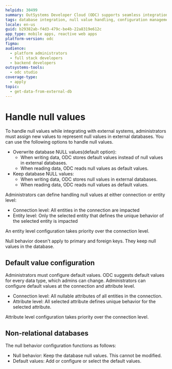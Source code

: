 ```yaml
---
helpids: 30499
summary: OutSystems Developer Cloud (ODC) supports seamless integration with external databases for enhanced app development.
tags: database integration, null value handling, configuration management, data types, external database connectivity
locale: en-us
guid: b29382ab-f4d3-479c-be4b-22a8319e612c
app_type: mobile apps, reactive web apps
platform-version: odc
figma:
audience:
  - platform administrators
  - full stack developers
  - backend developers
outsystems-tools:
  - odc studio
coverage-type:
  - apply
topic:
  - get-data-from-external-db
---
```


# Handle null values

To handle null values while integrating with external systems, administrators must assign new values to represent null values in external databases. You can use the following options to handle null values.

* Overwrite database NULL values(default option):
    * When writing data, ODC stores default values instead of null values in external databases.
    * When reading data, ODC reads null values as default values.
* Keep database NULL values:
    * When writing data, ODC stores null values in external databases.
    * When reading data, ODC reads null values as default values.

Administrators can define handling null values at either connection or entity level:

* Connection level: All entities in the connection are impacted
* Entity level: Only the selected entity that defines the unique behavior of the selected entity is impacted

<div class="info" markdown="1">

An entity level configuration takes priority over the connection level.

</div>  

Null behavior doesn't apply to primary and foreign keys. They keep null values in the database.

## Default value configuration

Administrators must configure default values. ODC suggests default values for every data type, which admins can change. Administrators can configure default values at the connection and attribute level.

* Connection level: All nullable attributes of all entities in the connection. 
* Attribute level: All selected attribute defines unique behavior for the selected attribute.

<div class="info" markdown="1">

Attribute level configuration takes priority over the connection level.

</div>  

## Non-relational databases

The null behavior configuration functions as follows:

* Null behavior: Keep the database null values. This cannot be modified.
* Default values: Add or configure or select the default values.
